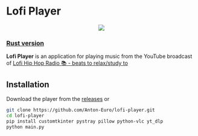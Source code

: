 # Lofi Player
<p align='center'><img src="https://i.imgur.com/6umWaZp.png"></p>

### [Rust version](https://github.com/Anton-Euro/lofi-tray)

**Lofi Player** is an application for playing music from the YouTube broadcast of [Lofi Hip Hop Radio 📚 - beats to relax/study to](https://www.youtube.com/watch?v=jfKfPfyJRdk)

## Installation
Download the player from the [releases](https://github.com/Anton-Euro/lofi-player/releases/tag/release) or
```bash
git clone https://github.com/Anton-Euro/lofi-player.git
cd lofi-player
pip install customtkinter pystray pillow python-vlc yt_dlp
python main.py
```
